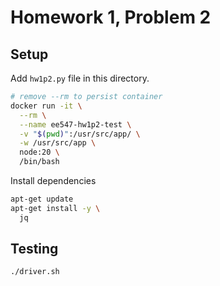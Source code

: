 # Homework 1, Problem 2

## Setup

Add `hw1p2.py` file in this directory.

```bash
# remove --rm to persist container
docker run -it \
  --rm \
  --name ee547-hw1p2-test \
  -v "$(pwd)":/usr/src/app/ \
  -w /usr/src/app \
  node:20 \
  /bin/bash
```

Install dependencies

```bash
apt-get update
apt-get install -y \
  jq
```

## Testing

```bash
./driver.sh
```
